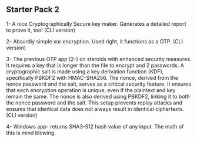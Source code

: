 ## Starter Pack 2

1- A nice Cryptographically Secure key maker. Generates a detailed report to prove it, too! (CLI version)

2- Absurdly simple xor encryption. Used right, it functions as a OTP. (CLI version)


3- The previous OTP app (2-) on steroids with enhanced security measures. It requires a key that is longer than the file to encrypt and 2 passwords. A cryptographic salt is made using a key derivation function (KDF), specifically PBKDF2 with HMAC-SHA256. The nonce, derived from the nonce password and the salt, serves as a critical security feature. It ensures that each encryption operation is unique, even if the plaintext and key remain the same. The nonce is also derived using PBKDF2, linking it to both the nonce password and the salt. This setup prevents replay attacks and ensures that identical data does not always result in identical ciphertexts. (CLI version)

4- Windows app- returns SHA3-512 hash value of any input. The math of this is mind blowing. 
